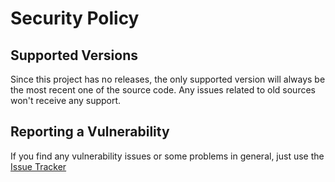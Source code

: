 # Security Policy

## Supported Versions

Since this project has no releases, the only supported version will always be the most recent one of the source code.
Any issues related to old sources won't receive any support.

## Reporting a Vulnerability

If you find any vulnerability issues or some problems in general, just use the [Issue Tracker](https://github.com/JimiIT92/Lambda-Graphql-Boilerplate/issues)
